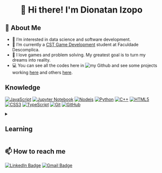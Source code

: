 <div align="center"> 
  
  # 👋 Hi there! I'm Dionatan Izopo
</div>

## :book: About Me

-   👀 I’m interested in data science and software development.
-   🌱 I’m currently a [CST Game Development](https://descomplica.com.br/faculdade/tecnologia/jogos-digitais/) student at Faculdade Descomplica.
-   💞️ I love games and problem solving. My greatest goal is to turn my dreams into reality.
-   💻 You can see all the codes here in ![my Github](https://github.com/izotan) and see some projects working [here](https://izotan.bohr.io) and others [here](https://izotan.itch.io).

## Knowledge
[![JavaScript](https://img.shields.io/badge/-JavaScript-black?style=flat-square&logo=javascript)](https://github.com/izotan?tab=repositories&q=&type=&language=javascript&sort=)
[![Jupyter Notebook](https://img.shields.io/badge/-Jupyter%20Notebook-black?style=flat-square&logo=jupyter)](https://github.com/izotan?tab=repositories&q=&type=&language=jupyter%20notebook&sort=)
[![Nodejs](https://img.shields.io/badge/-Nodejs-black?style=flat-square&logo=Node.js)](https://github.com/izotan?tab=repositories&q=&type=&language=javascript&sort=)
[![Python](https://img.shields.io/badge/-Python-black?style=flat-square&logo=Python)](https://github.com/izotan?tab=repositories&q=&type=&language=python&sort=)
[![C++](https://img.shields.io/badge/-C%2B%2B-black?style=flat-square&logo=C%2B%2B)](https://github.com/izotan?tab=repositories&q=&type=&language=c%2B%2B&sort=)
[![HTML5](https://img.shields.io/badge/-HTML5-black?style=flat-square&logo=html5)](https://github.com/izotan?tab=repositories&q=&type=&language=html&sort=)
[![CSS3](https://img.shields.io/badge/-CSS3-black?style=flat-square&logo=css3)](https://github.com/izotan?tab=repositories&q=&type=&language=css&sort=)
[![TypeScript](https://img.shields.io/badge/-TypeScript-black?style=flat-square&logo=typescript)](https://github.com/izotan?tab=repositories&q=&type=&language=typescript&sort=)
[![Git](https://img.shields.io/badge/-Git-black?style=flat-square&logo=git)](https://github.com/izotan/Cursos)
[![GitHub](https://img.shields.io/badge/-GitHub-black?style=flat-square&logo=github)](https://github.com/izotan)


<details> 
 <summary><h2>Learning</h2></summary>
  
  - [ ] [Data Science](https://cursos.alura.com.br/formacao-data-science)
    - [ ] Getting Started
      - [x] ~[Introdution to exploratory data analysis](https://cursos.alura.com.br/certificate/dionatan-izopo/data-science-primeiros-passos?lang=en)~
      - [ ] [Introdution to data cleaning using Pandas in Python](https://cursos.alura.com.br/course/introducao-python-pandas)
      - [ ] [Statistics in Python](https://cursos.alura.com.br/course/estatistica-distribuicoes-e-medidas)
      - [ ] [Sampling probability](https://cursos.alura.com.br/course/estatistica-probabilidade-e-amostragem)
    - [ ] Linear Regression
    - [ ] Data Visualization
    - [ ] Statistical analysis
    - [ ] Practicing Data Science
  
  - [ ] Machine Learning (On hold)
  - [ ] Front-End Development (On hold)
</details>

## 📫 How to reach me
[![LinkedIn Badge](https://img.shields.io/badge/-Dionatan%20Izopo-0a66c2?style=flat-square&logo=Linkedin&logoColor=white)](https://www.linkedin.com/in/dionatanizopo/) <a href="https://mail.google.com/mail/u/0/?fs=1&tf=cm&source=mailto&to=dionatan.izopo@gmail.com"><img alt="Gmail Badge" src="https://img.shields.io/badge/-dionatan@gmail.com-c71610?style=flat-square&logo=gmail&logoColor=white"></a>


<!---
izotan/izotan is a ✨ special ✨ repository because its `README.md` (this file) appears on your GitHub profile.
You can click the Preview link to take a look at your changes.
--->
